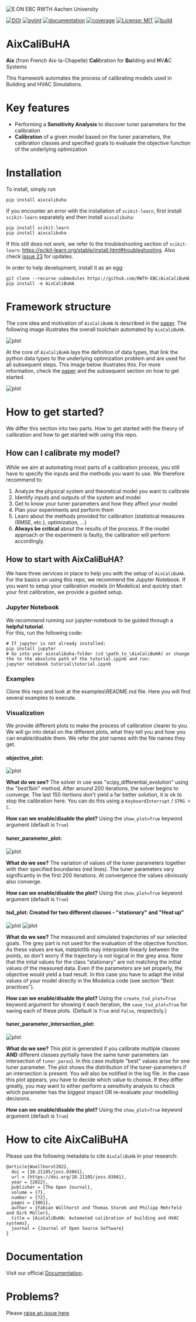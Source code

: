 ![E.ON EBC RWTH Aachen University](./docs/EBC_Logo.png)

[![DOI](https://joss.theoj.org/papers/10.21105/joss.03861/status.svg)](https://doi.org/10.21105/joss.03861)
[![pylint](https://ebc.pages.rwth-aachen.de/EBC_all/github_ci/AixCaliBuHA/master/pylint/pylint.svg)](https://ebc.pages.rwth-aachen.de/EBC_all/github_ci/AixCaliBuHA/master/pylint/pylint.html)
[![documentation](https://ebc.pages.rwth-aachen.de/EBC_all/github_ci/AixCaliBuHA/master/docs/doc.svg)](https://ebc.pages.rwth-aachen.de/EBC_all/github_ci/AixCaliBuHA/master/docs/index.html)
[![coverage](https://ebc.pages.rwth-aachen.de/EBC_all/github_ci/AixCaliBuHA/master/coverage/badge.svg)](https://ebc.pages.rwth-aachen.de/EBC_all/github_ci/AixCaliBuHA/master/coverage)
[![License: MIT](https://img.shields.io/badge/License-MIT-yellow.svg)](https://opensource.org/licenses/MIT)
[![build](https://ebc.pages.rwth-aachen.de/EBC_all/github_ci/AixCaliBuHA/master/build/build.svg)](https://ebc.pages.rwth-aachen.de/EBC_all/github_ci/AixCaliBuHA/master/build/build.svg)

# AixCaliBuHA

**Aix** (from French Aix-la-Chapelle) 
**Cali**bration for **Bu**ilding and **H**V**A**C Systems

This framework automates the process of calibrating models used in Building
and HVAC Simulations.

# Key features
- Performing a **Sensitivity Analysis** to discover tuner parameters for the calibration
- **Calibration** of a given model based on the tuner parameters, the calibration classes and specified goals to evaluate the objective function of the underlying optimization

# Installation

To install, simply run
```
pip install aixcalibuha
```

If you encounter an error with the installation of `scikit-learn`, first install `scikit-learn` separately and then install `aixcalibuha`:

```
pip install scikit-learn
pip install aixcalibuha
```

If this still does not work, we refer to the troubleshooting section of `scikit-learn`: https://scikit-learn.org/stable/install.html#troubleshooting. Also check [issue 23](https://github.com/RWTH-EBC/ebcpy/issues/23) for updates.

In order to help development, install it as an egg:

```
git clone --recurse-submodules https://github.com/RWTH-EBC/AixCaliBuHA
pip install -e AixCaliBuHA
```

# Framework structure

The core idea and motivation of `AixCaliBuHA` is described in the [paper](https://joss.theoj.org/papers/10.21105/joss.03861).
The following image illustrates the overall toolchain automated by `AixCaliBuHA`.

![plot](docs/img/paper_fig_1.png)


At the core of `AixCaliBuHA` lays the definition of data types, that link the python data types to the underlying optimization problem and are used for all subsequent steps.
This image below illustrates this. For more information, check the [paper](paper/AixCaliBuHA_10.21105.joss.03861.pdf) and the subsequent section on how to get started.

![plot](docs/img/paper_fig_2.png)


# How to get started?
We differ this section into two parts. How to get started with the theory of calibration and how to get started with using this repo.

## How can I calibrate my model?
While we aim at automating most parts of a calibration process, you still have to specify the inputs and the methods you want to use.
We therefore recommend to:
1. Analyze the physical system and theoretical model you want to calibrate
2. Identify inputs and outputs of the system and model
3. Get to know your tuner parameters and how they affect your model
4. Plan your experiments and perform them
5. Learn about the methods provided for calibration (statistical measures (RMSE, etc.), optimization, ...)
6. **Always be critical** about the results of the process. If the model approach or the experiment is faulty, the calibration will perform accordingly. 

## How to start with AixCaliBuHA?
We have three services in place to help you with the setup of `AixCaliBuHA`. For the basics on using this repo, we recommend the Jupyter Notebook.
If you want to setup your calibration models (in Modelica) and quickly start your first calibration, we provide a guided setup.

### Jupyter Notebook
We recommend running our jupyter-notebook to be guided through a **helpful tutorial**.  
For this, run the following code:
```
# If jupyter is not already installed:
pip install jupyter
# Go into your aixcalibuha-folder (cd \path_to_\AixCaliBuHA) or change the to the absolute path of the tutorial.ipynb and run:
jupyter notebook tutorial\tutorial.ipynb
```

### Examples
Clone this repo and look at the examples\README.md file.
Here you will find several examples to execute.

### Visualization

We provide different plots to make the process of calibration clearer to you. We will go into detail on the different plots, what they tell you and how you can enable/disable them. We refer the plot names with the file names they get.

#### objective_plot:

![plot](tutorial/tutorial/objective_plot.svg)

**What do we see?** The solver in use was "scipy_differential_evolution" using the "best1bin" method. After around 200 iterations, the solver begins to converge. The last 150 itertions don't yield a far better solution, it is ok to stop the calibration here. You can do this using a `KeyboardInterrupt` / `STRG + C`.

**How can we enable/disable the plot?** Using the `show_plot=True` keyword argument (default is `True`)

#### tuner_parameter_plot:
![plot](tutorial/tutorial/tuner_parameter_plot.svg)

**What do we see?** The variation of values of the tuner parameters together with their specified boundaries (red lines). The tuner parameters vary significantly in the first 200 iterations. At convergence the values obviously also converge.

**How can we enable/disable the plot?** Using the `show_plot=True` keyword argument (default is `True`)

#### tsd_plot: Created for two different classes - "stationary" and "Heat up"
![plot](tutorial/tutorial/tsd_plot_heat_up.svg)
![plot](tutorial/tutorial/tsd_plot_stationary.svg)


**What do we see?** The measured and simulated trajectories of our selected goals. The grey part is not used for the evaluation of the objective function. As these values are `NaN`, matplotlib may interpolate linearly between the points, so don't worry if the trajectory is not logical in the grey area. Note that the inital values for the class "stationary" are not matching the initial values of the measured data. Even if the parameters are set properly, the objective would yield a bad result. In this case you have to adapt the inital values of your model directly in the Modelica code (see section "Best practices").

**How can we enable/disable the plot?** Using the `create_tsd_plot=True` keyword argument for showing it each iteration, the  `save_tsd_plot=True` for saving each of these plots. (Default is `True` and `False`, respectivly.)


#### tuner_parameter_intersection_plot:
![plot](tutorial/tutorial/tuner_parameter_intersection_plot.svg)

**What do we see?** This plot is generated if you calibrate multiple classes **AND** different classes pyrtially have the same tuner parameters (an intersection of `tuner_paras`). In this case multiple "best" values arise for one tuner parameter. The plot shows the distribution of the tuner-parameters if an intersection is present. You will also be notified in the log file. In the case this plot appears, you have to decide which value to choose. If they differ greatly, you may want to either perform a sensitivity analysis to check which parameter has the biggest impact OR re-evaluate your modelling decisions. 

**How can we enable/disable the plot?** Using the `show_plot=True` keyword argument (default is `True`)

# How to cite AixCaliBuHA

Please use the following metadata to cite `AixCaliBuHA` in your research:

```
@article{Wuellhorst2022,
  doi = {10.21105/joss.03861},
  url = {https://doi.org/10.21105/joss.03861},
  year = {2022},
  publisher = {The Open Journal},
  volume = {7},
  number = {72},
  pages = {3861},
  author = {Fabian Wüllhorst and Thomas Storek and Philipp Mehrfeld and Dirk Müller},
  title = {AixCaliBuHA: Automated calibration of building and HVAC systems},
  journal = {Journal of Open Source Software}
}
```

# Documentation
Visit our official [Documentation](https://ebc.pages.rwth-aachen.de/EBC_all/github_ci/AixCaliBuHA/master/docs).

# Problems?
Please [raise an issue here](https://github.com/RWTH-EBC/AixCaliBuHA/issues/new).
